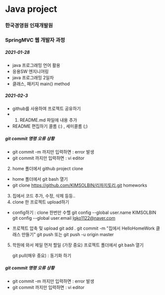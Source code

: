 # Java project
### 한국경영원 인재개발원
### SpringMVC 웹 개발자 과정

##### 2021-01-28

* java 프로그래밍 언어 활용
* 응용SW 엔지니어링
* java 프로그래밍 2일차 
* 클래스, 패키지 main() method

##### 2021-02-3
* github를 사용하여 프로젝트 공유하기
* 1. README.md 파일에 내용 추가
*	README 편집하기
 	콜롬 (:) , 세미콜롬 (;)

##### git commit 명령 오류 상황
*	git commit -m 까지만 입력하면 : error 발생
* 	git commit 까지만 입력하면 : vi editor

2. home 폴더에서 github project clone
* home 폴더에서 git bash 열기
* git clone https://github.com/KIMSOLBIN/리파지토리.git homeworks

3. 집에서 코드 추가, 수정, 삭제 등등..
4. clone 한 프로젝트 upload하기
* config하기 : clone 한번만 수핼
	git config --global user.name KIMSOLBIN
	git config --global user.email lgko1122@naver.com

* 프로젝트 압축 및 upload
	git add .
	git commit -m "집에서 HelloHomeWork 클래스 만들기"
	git push 또는 git push -u origin master

5. 학원에 와서 제일 먼저 할일 (가장 중요)
	프로젝트 폴더에서 git bash 열기

	git pull(매우 중요) : 동기화 하기

##### git commit 명령 오류 상황
*	git commit -m 까지만 입력하면 : error 발생
* 	git commit 까지만 입력하면 : vi editor